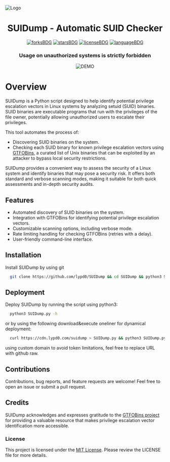 
![Logo](https://cdn.lypd0.com/SUIDump/logo.png)



<h1 align="center">SUIDump - Automatic SUID Checker</h1>
<p align="center">
  <a href="#"><img alt="forksBDG" src="https://img.shields.io/github/forks/lypd0/SUIDump?style=for-the-badge"></a>
  <a href="#"><img alt="starsBDG" src="https://img.shields.io/github/stars/lypd0/SUIDump?style=for-the-badge"></a>
  <a href="#"><img alt="licenseBDG" src="https://img.shields.io/github/license/lypd0/SUIDump?style=for-the-badge"></a>
  <a href="#"><img alt="languageBDG" src="https://img.shields.io/badge/LANGUAGE-PYTHON-yellow?style=for-the-badge"></a>
<h3 align="center">Usage on unauthorized systems is strictly forbidden</h3>

<p align="center"><img src="https://cdn.lypd0.com/SUIDump/demo.svg" alt="DEMO"></p>

# Overview

SUIDump is a Python script designed to help identify potential privilege escalation vectors in Linux systems by analyzing setuid (SUID) binaries. SUID binaries are executable programs that run with the privileges of the file owner, potentially allowing unauthorized users to escalate their privileges.

This tool automates the process of:

* Discovering SUID binaries on the system.
* Checking each SUID binary for known privilege escalation vectors using [GTFOBins](https://gtfobins.github.io), a curated list of Unix binaries that can be exploited by an attacker to bypass local security restrictions.
  
SUIDump provides a convenient way to assess the security of a Linux system and identify binaries that may pose a security risk. It offers both standard and verbose scanning modes, making it suitable for both quick assessments and in-depth security audits.


## Features
 * Automated discovery of SUID binaries on the system.
 * Integration with GTFOBins for identifying potential privilege escalation vectors.
 * Customizable scanning options, including verbose mode.
 * Rate limiting handling for checking GTFOBins (retries with a delay).
 * User-friendly command-line interface.


## Installation

Install SUIDump by using git

```bash
  git clone https://github.com/lypd0/SUIDump && cd SUIDump && python3 SUIDump.py -h
```


## Deployment

Deploy SUIDump by running the script using python3:

```bash
  python3 SUIDump.py -h
```

or by using the following download&execute oneliner for dynamical deployment:

```bash
  curl https://cdn.lypd0.com/suidump > SUIDump.py && python3 SUIDump.py
```

using custom domain to avoid token limitations, feel free to replace URL with github raw.

## Contributions
Contributions, bug reports, and feature requests are welcome! Feel free to open an issue or submit a pull request.


## Credits
SUIDump acknowledges and expresses gratitude to the [GTFOBins project](https://gtfobins.github.io) for providing a valuable resource that makes privilege escalation vector identification more accessible.


### License
This project is licensed under the [MIT License](https://choosealicense.com/licenses/mit/). Please review the LICENSE file for more details.
